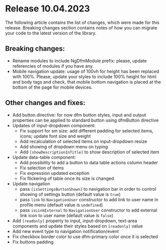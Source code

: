 # Release 10.04.2023

The following article contains the list of changes, which were made for this release. Breaking changes section contains notes of how you can migrate your code to the latest version of the library.

## Breaking changes:

- Rename modules to include NgDfmModule prefix: please, update referencies of modules if you have any.
- Mobile navigation update: usage of 100vh for height has been replaced with 100%. Please, update your styles to include 100% height for html and body tags and check, that mobile bottom navigation is placed at the bottom of the page for mobile devices.

## Other changes and fixes:

- Add button directive: for now dfm button styles, input and output properties can be applied to standard button using dfmButton directive
- Updates of input-dropdown component:
  - Fix support for sm size: add different padding for selected items, icons; update font size and weight
  - Add recalculation of selected items on input-dropdown resize
  - Add showing of dropdown menu on typing
  - Add `[showDescriptionInTitle]` to show description of selected item
- Update data-table component:
  - Add possibility to add a button to data table actions column header
  - Fix selection of items
  - Fix expression updated exception
  - Fix flickering of table once its size is changed
- Update navigation
  - pass `[isSettingsButtonShown]` to navigation bar in order to control showing of settings button (default value is `true`)
  - pass `link` to `NavigationUser` constructor to add link to user name in profile menu (default value is `undefined`)
  - pass `isLinkExternal` to `NavigationUser` constructor to add external link icon to user name (default value is `false`)
- Add `[readonly]` property to input, input-dropdown, text-area components and update their styles based on `[readonly]` value
- Add new event type to navigation notification/event
- Fix checkbox border color to use dfm-primary color once it is selected
- Fix buttons padding
